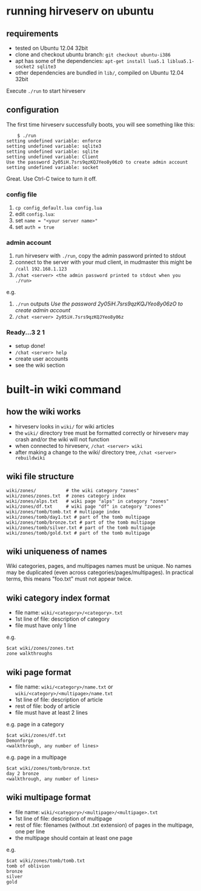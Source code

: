 # running hirveserv on ubuntu

## requirements

* tested on Ubuntu 12.04 32bit
* clone and checkout ubuntu branch: `git checkout ubuntu-i386`
* apt has some of the dependencies: `apt-get install lua5.1 liblua5.1-socket2 sqlite3`
* other dependencies are bundled in `lib/`, compiled on Ubuntu 12.04 32bit

Execute `./run` to start hirveserv

## configuration

The first time hirveserv successfully boots, you will see something like this:

        $ ./run
    setting undefined variable: enforce
    setting undefined variable: sqlite3
    setting undefined variable: sqlite
    setting undefined variable: Client
    Use the password 2y05iH.7srs9qzKQJYeo8y06zO to create admin account
    setting undefined variable: socket

Great. Use Ctrl-C twice to turn it off.

### config file

1. `cp config_default.lua config.lua`
2. edit `config.lua`:
3. set `name = "<your server name>"` 
4. set `auth = true`

### admin account

1. run hirveserv with `./run`, copy the admin password printed to stdout
2. connect to the server with your mud client, in mudmaster this might be `/call 192.168.1.123`
3. `/chat <server> <the admin password printed to stdout when you ./run>`

e.g. 

1. `./run` outputs *Use the password 2y05iH.7srs9qzKQJYeo8y06zO to create admin account*
2. `/chat <server> 2y05iH.7srs9qzKQJYeo8y06z`

### Ready...3 2 1

* setup done!
* `/chat <server> help`
* create user accounts
* see the wiki section

# built-in wiki command

## how the wiki works

* hirveserv looks in `wiki/` for wiki articles
* the `wiki/` directory tree must be formatted correctly or hirveserv may crash and/or the wiki will not function
* when connected to hirveserv, `/chat <server> wiki`
* after making a change to the wiki/ directory tree, `/chat <server> rebuildwiki`

## wiki file structure

    wiki/zones/           # the wiki category "zones"
    wiki/zones/zones.txt  # zones category index
    wiki/zones/alps.txt   # wiki page "alps" in category "zones"
    wiki/zones/df.txt     # wiki page "df" in category "zones"
    wiki/zones/tomb/tomb.txt # multipage index
    wiki/zones/tomb/day1.txt # part of the tomb multipage
    wiki/zones/tomb/bronze.txt # part of the tomb multipage
    wiki/zones/tomb/silver.txt # part of the tomb multipage
    wiki/zones/tomb/gold.txt # part of the tomb multipage

## wiki uniqueness of names

Wiki categories, pages, and multipages names must be unique.  No names may be duplicated (even across categories/pages/multipages). In practical terms, this means "foo.txt" must not appear twice.

## wiki category index format

* file name: `wiki/<category>/<category>.txt`
* 1st line of file: description of category
* file must have only 1 line

e.g.

    $cat wiki/zones/zones.txt
    zone walkthroughs

## wiki page format

* file name: `wiki/<category>/name.txt` or `wiki/<category>/<multipage>/name.txt`
* 1st line of file: description of article
* rest of file: body of article
* file must have at least 2 lines

e.g. page in a category

    $cat wiki/zones/df.txt
    Demonforge
    <walkthrough, any number of lines>

e.g. page in a multipage

    $cat wiki/zones/tomb/bronze.txt
    day 2 bronze
    <walkthrough, any number of lines>

## wiki multipage format

* file name: `wiki/<category>/<multipage>/<multipage>.txt`
* 1st line of file: description of multipage
* rest of file: filenames (without .txt extension) of pages in the multipage, one per line
* the multipage should contain at least one page

e.g.

    $cat wiki/zones/tomb/tomb.txt
    tomb of oblivion
    bronze
    silver
    gold
